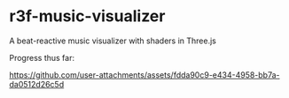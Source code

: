 # r3f-music-visualizer
A beat-reactive music visualizer with shaders in Three.js

Progress thus far:


https://github.com/user-attachments/assets/fdda90c9-e434-4958-bb7a-da0512d26c5d

